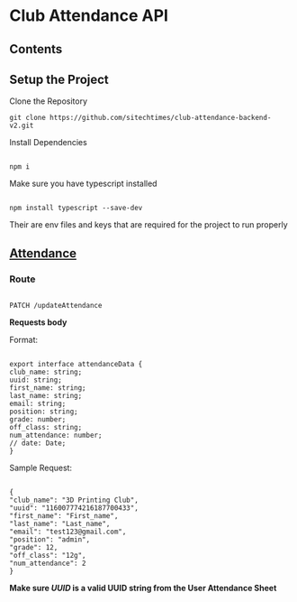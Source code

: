 # Club Attendance API

## Contents

## Setup the Project

Clone the Repository

```
git clone https://github.com/sitechtimes/club-attendance-backend-v2.git
```

Install Dependencies

```

npm i

```

Make sure you have typescript installed

```

npm install typescript --save-dev

```

Their are env files and keys that are required for the project to run properly

## [Attendance](src/middleware/club/attendance.ts)

### Route

```

PATCH /updateAttendance

```

**Requests body**

Format:

```

export interface attendanceData {
club_name: string;
uuid: string;
first_name: string;
last_name: string;
email: string;
position: string;
grade: number;
off_class: string;
num_attendance: number;
// date: Date;
}

```

Sample Request:

```

{
"club_name": "3D Printing Club",
"uuid": "116007774216187700433",
"first_name": "First_name",
"last_name": "Last_name",
"email": "test123@gmail.com",
"position": "admin",
"grade": 12,
"off_class": "12g",
"num_attendance": 2
}

```

**Make sure _UUID_ is a valid UUID string from the User Attendance Sheet**

```

```
